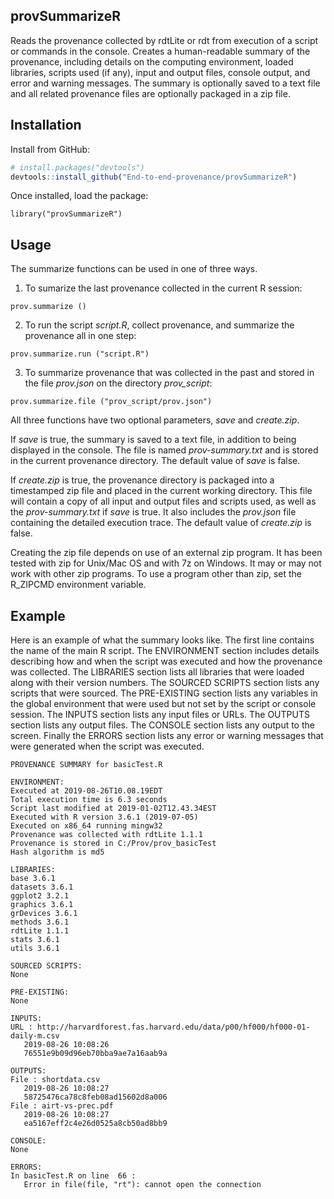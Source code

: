 ## provSummarizeR
Reads the provenance collected by rdtLite or rdt from execution of a script or commands
in the console. Creates a human-readable summary of the provenance, including details 
on the computing environment, loaded libraries, scripts used (if any), input and output
files, console output, and error and warning messages. The summary is optionally saved 
to a text file and all related provenance files are optionally packaged in a zip file.


## Installation
Install from GitHub:

```r
# install.packages("devtools")
devtools::install_github("End-to-end-provenance/provSummarizeR")
```
Once installed, load the package:

```{r}
library("provSummarizeR")
```


## Usage
The summarize functions can be used in one of three ways.

1. To sumarize the last provenance collected in the current R session:

```{r}
prov.summarize ()
```

2. To run the script <i>script.R</i>, collect provenance, and summarize 
the provenance all in one step:

```
prov.summarize.run ("script.R")
```

3. To summarize provenance that was collected in the past and stored in the file
<i>prov.json</i> on the directory <i>prov_script</i>:

```{r}
prov.summarize.file ("prov_script/prov.json")
```

All three functions have two optional parameters, <i>save</i> and <i>create.zip</i>.  

If <i>save</i> is true, the summary is saved to a text file, in addition to being displayed
in the console.  The file is named <i>prov-summary.txt</i> and is stored in the current
provenance directory.  The default value of <i>save</i> is false.

If <i>create.zip</i> is true, the provenance directory is packaged into a timestamped zip file
and placed in the current working directory.  This file will contain a copy of all input and
output files and scripts used, as well as the <i>prov-summary.txt</i> if <i>save</i> is true.
It also includes the <i>prov.json</i> file containing the detailed execution trace.  The default
value of <i>create.zip</i> is false.

Creating the zip file depends on use of an external zip program.  It has been
tested with zip for Unix/Mac OS and with 7z on Windows.  It may or may not work with
other zip programs.  To use a program other than zip, set the R_ZIPCMD environment variable.

## Example

Here is an example of what the summary looks like. The first line contains the name of 
the main R script. The ENVIRONMENT section includes details describing how and when the 
script was executed and how the provenance was collected. The LIBRARIES section lists all
libraries that were loaded along with their version numbers. The SOURCED SCRIPTS section 
lists any scripts that were sourced. The PRE-EXISTING section lists any variables in the 
global environment that were used but not set by the script or console session. The INPUTS 
section lists any input files or URLs. The OUTPUTS section lists any output files. The 
CONSOLE section lists any output to the screen. Finally the ERRORS section lists any error 
or warning messages that were generated when the script was executed.

```
PROVENANCE SUMMARY for basicTest.R 

ENVIRONMENT:
Executed at 2019-08-26T10.08.19EDT 
Total execution time is 6.3 seconds
Script last modified at 2019-01-02T12.43.34EST 
Executed with R version 3.6.1 (2019-07-05) 
Executed on x86_64 running mingw32 
Provenance was collected with rdtLite 1.1.1 
Provenance is stored in C:/Prov/prov_basicTest 
Hash algorithm is md5 

LIBRARIES:
base 3.6.1
datasets 3.6.1
ggplot2 3.2.1
graphics 3.6.1
grDevices 3.6.1
methods 3.6.1
rdtLite 1.1.1
stats 3.6.1
utils 3.6.1

SOURCED SCRIPTS:
None

PRE-EXISTING:
None

INPUTS: 
URL : http://harvardforest.fas.harvard.edu/data/p00/hf000/hf000-01-daily-m.csv 
   2019-08-26 10:08:26 
   76551e9b09d96eb70bba9ae7a16aab9a 

OUTPUTS: 
File : shortdata.csv 
   2019-08-26 10:08:27 
   58725476ca78c8feb08ad15602d8a006 
File : airt-vs-prec.pdf 
   2019-08-26 10:08:27 
   ea5167eff2c4e26d0525a8cb50ad8bb9 

CONSOLE:
None

ERRORS:
In basicTest.R on line  66 :
   Error in file(file, "rt"): cannot open the connection
```

